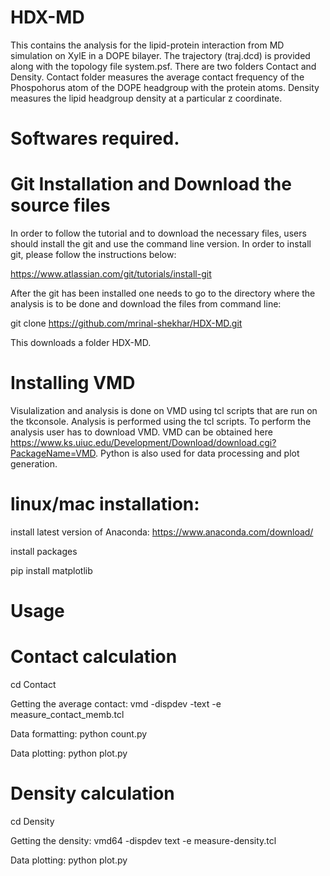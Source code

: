 
# HDX-MD
This contains the analysis for the lipid-protein interaction from MD simulation on XylE in a DOPE bilayer.
The trajectory (traj.dcd) is provided along with the topology file system.psf.
There are two folders Contact and Density. Contact folder measures the average contact frequency of the Phospohorus atom of the DOPE headgroup with the protein atoms. Density measures the  lipid headgroup density at a particular z coordinate.
# Softwares required.
# Git Installation and Download the source files
In order to follow the tutorial and to download the necessary files, users should install the git and use the command line version. In order to install git, please follow the instructions below:

https://www.atlassian.com/git/tutorials/install-git

After the git has been installed one needs to go to the directory where the analysis is to be done and download the files from command line:

git clone https://github.com/mrinal-shekhar/HDX-MD.git

This downloads a folder HDX-MD.

# Installing VMD 
Visulalization and analysis is done on VMD using tcl scripts that are run on the tkconsole.
Analysis is performed using the tcl scripts. To perform the analysis user has to download VMD. VMD can be obtained here https://www.ks.uiuc.edu/Development/Download/download.cgi?PackageName=VMD.
Python is also used for data processing and plot generation. 

# linux/mac installation:
install latest version of Anaconda: https://www.anaconda.com/download/

install packages

pip install matplotlib

# Usage
# Contact calculation

cd  Contact

Getting the average contact: vmd -dispdev -text -e measure_contact_memb.tcl 

Data formatting: python count.py

Data plotting: python plot.py 

# Density calculation 

cd Density

Getting the density: vmd64 -dispdev text -e measure-density.tcl 

Data plotting: python plot.py

